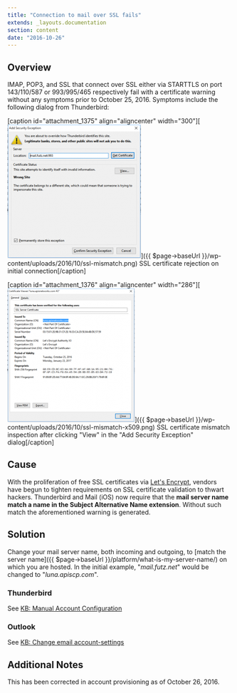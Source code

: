 ```yaml
---
title: "Connection to mail over SSL fails"
extends: _layouts.documentation
section: content
date: "2016-10-26"
---
```


## Overview

IMAP, POP3, and SSL that connect over SSL either via STARTTLS on port 143/110/587 or 993/995/465 respectively fail with a certificate warning without any symptoms prior to October 25, 2016. Symptoms include the following dialog from Thunderbird:

\[caption id="attachment\_1375" align="aligncenter" width="300"\][![SSL certificate rejection on initial connection](images/ssl-mismatch-300x300.png)]({{ $page->baseUrl }}/wp-content/uploads/2016/10/ssl-mismatch.png) SSL certificate rejection on initial connection\[/caption\]

\[caption id="attachment\_1376" align="aligncenter" width="286"\][![SSL certificate mismatch inspection after clicking "View" in the "Add Security Exception" dialog](images/ssl-mismatch-x509-286x300.png)]({{ $page->baseUrl }}/wp-content/uploads/2016/10/ssl-mismatch-x509.png) SSL certificate mismatch inspection after clicking "View" in the "Add Security Exception" dialog\[/caption\]

## Cause

With the proliferation of free SSL certificates via [Let's Encrypt](https://www.letsencrypt.org), vendors have begun to tighten requirements on SSL certificate validation to thwart hackers. Thunderbird and Mail (iOS) now require that the **mail server name match a name in the Subject Alternative Name extension**. Without such match the aforementioned warning is generated.

## Solution

Change your mail server name, both incoming and outgoing, to [match the server name]({{ $page->baseUrl }}/platform/what-is-my-server-name/) on which you are hosted. In the initial example, "_mail.futz.net_" would be changed to "_luna.apiscp.com_".

### Thunderbird

See [KB: Manual Account Configuration](https://support.mozilla.org/en-US/kb/manual-account-configuration)

### Outlook

See [KB: Change email account-settings](https://support.office.com/en-us/article/Change-email-account-settings-58b62e89-6a9b-467b-8865-d5633fcacc3f)

## Additional Notes

This has been corrected in account provisioning as of October 26, 2016.
